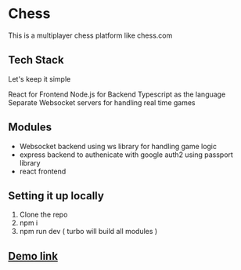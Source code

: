# Chess

This is a multiplayer chess platform like chess.com

## Tech Stack

Let's keep it simple

React for Frontend
Node.js for Backend
Typescript as the language
Separate Websocket servers for handling real time games

## Modules

- Websocket backend using ws library for handling game logic
- express backend to authenicate with google auth2 using passport library
- react frontend 

## Setting it up locally
1. Clone the repo
2. npm i
3. npm run dev ( turbo will build all modules )

## [Demo link](https://x.com/himcarnation/status/1784149274462491111?s=46&t=Q_fESzJvSFTSKxBLp87n4Q)
